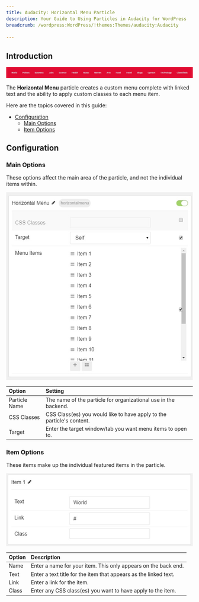 ```yaml
---
title: Audacity: Horizontal Menu Particle
description: Your Guide to Using Particles in Audacity for WordPress
breadcrumb: /wordpress:WordPress/!themes:Themes/audacity:Audacity

---
```


## Introduction

![](assets/particle_horizontalmenu1.jpg)

The **Horizontal Menu** particle creates a custom menu complete with linked text and the ability to apply custom classes to each menu item.

Here are the topics covered in this guide:

* [Configuration](#configuration)
    - [Main Options](#main-options)
    - [Item Options](#item-options)

## Configuration

### Main Options

These options affect the main area of the particle, and not the individual items within.

![](assets/particle_horizontalmenu2.jpg)

| Option             | Setting                                                                |
| :----------------- | :--------------------------------------------------------------------- |
| Particle Name      | The name of the particle for organizational use in the backend.        |
| CSS Classes        | CSS Class(es) you would like to have apply to the particle's content.  |
| Target             | Enter the target window/tab you want menu items to open to.            |

### Item Options

These items make up the individual featured items in the particle.

![](assets/particle_horizontalmenu3.jpg)

| Option         | Description                                                      |
| :------------- | :-----                                                           |
| Name           | Enter a name for your item. This only appears on the back end.   |
| Text           | Enter a text title for the item that appears as the linked text. |
| Link           | Enter a link for the item.                                       |
| Class          | Enter any CSS class(es) you want to have apply to the item.      |
